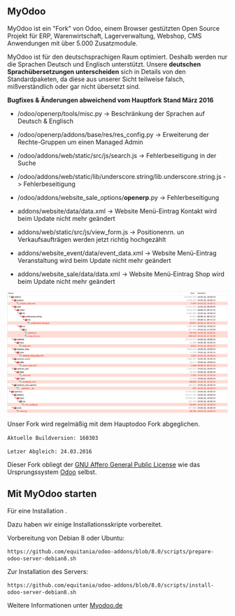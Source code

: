 MyOdoo
----

MyOdoo ist ein "Fork" von Odoo, einem Browser gestützten Open Source Projekt für ERP, Warenwirtschaft, Lagerverwaltung, Webshop, CMS Anwendungen mit über 5.000 Zusatzmodule.

MyOdoo ist für den deutschsprachigen Raum optimiert. Deshalb werden nur die Sprachen Deutsch und Englisch unterstützt.
Unsere **deutschen Sprachübersetzungen unterscheiden** sich in Details von den Standardpaketen, da diese aus unserer Sicht teilweise falsch, mißverständlich oder gar nicht übersetzt sind.

**Bugfixes & Änderungen abweichend vom Hauptfork Stand März 2016**

- /odoo/openerp/tools/misc.py -> Beschränkung der Sprachen auf Deutsch & Englisch

- /odoo/openerp/addons/base/res/res_config.py -> Erweiterung der Rechte-Gruppen um einen Managed Admin

- /odoo/addons/web/static/src/js/search.js -> Fehlerbeseitigung in der Suche

- /odoo/addons/web/static/lib/underscore.string/lib.underscore.string.js -> Fehlerbeseitigung

- /odoo/addons/website_sale_options/__openerp__.py -> Fehlerbeseitigung

- addons/website/data/data.xml -> Website Menü-Eintrag Kontakt wird beim Update nicht mehr geändert

- addons/web/static/src/js/view_form.js -> Positionenrn. un Verkaufsaufträgen werden jetzt richtig hochgezählt

- addons/website_event/data/event_data.xml -> Website Menü-Eintrag Veranstaltung wird beim Update nicht mehr geändert

- addons/website_sale/data/data.xml -> Website Menü-Eintrag Shop wird beim Update nicht mehr geändert


![image](myodoo-server-fork-differences.png)

Unser Fork wird regelmäßig mit dem Hauptodoo Fork abgeglichen.

`Aktuelle Buildversion: 160303`

`Letzer Abgleich: 24.03.2016`

Dieser Fork obliegt der <a href="http://www.gnu.org/licenses/licenses.html">GNU Affero General Public License</a> wie das Ursprungssystem <a href="https://www.odoo.com">Odoo</a> selbst.


Mit MyOdoo starten 
-------------------------
Für eine Installation .

Dazu haben wir einige Installationsskripte vorbereitet.

Vorbereitung von Debian 8 oder Ubuntu:

	https://github.com/equitania/odoo-addons/blob/8.0/scripts/prepare-odoo-server-debian8.sh

Zur Installation des Servers:

	https://github.com/equitania/odoo-addons/blob/8.0/scripts/install-odoo-server-debian8.sh


Weitere Informationen unter <a href="https://www.myoodoo.de">Myodoo.de</a>




